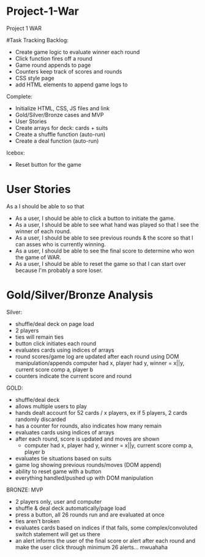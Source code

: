 # Project-1-War

Project 1
WAR

#Task Tracking
Backlog:
- Create game logic to evaluate winner each round
- Click function fires off a round
- Game round appends to page
- Counters keep track of scores and rounds
- CSS style page
- add HTML elements to append game logs to

Complete:
- Initialize HTML, CSS, JS files and link
- Gold/Silver/Bronze cases and MVP
- User Stories
- Create arrays for deck: cards + suits
- Create a shuffle function (auto-run)
- Create a deal function (auto-run)

Icebox:
- Reset button for the game

# User Stories
As a <role> I should be able to <goal> so that <reason>
- As a user, I should be able to click a button to initiate the game.
- As a user, I should be able to see what hand was played so that I see the winner of each round.
- As a user, I should be able to see previous rounds & the score so that I can asses who is currently winning.
- As a user, I should be able to see the final score to determine who won the game of WAR.
- As a user, I should be able to reset the game so that I can start over because I'm probably a sore loser.

# Gold/Silver/Bronze Analysis

Silver:
- shuffle/deal deck on page load
- 2 players
- ties will remain ties
- button click initiates each round
- evaluates cards using indices of arrays
- round scores/game log are updated after each round using DOM manipulation/appends
  computer had x, player had y, winner = x||y,
  current score comp a, player b
- counters indicate the current score and round

GOLD:
- shuffle/deal deck
- allows multiple users to play
- hands dealt account for 52 cards / x players,
  ex if 5 players, 2 cards randomly discarded
- has a counter for rounds, also indicates how many remain
- evaluates cards using indices of arrays
- after each round, score is updated and moves are shown
  - computer had x, player had y, winner = x||y,
    current score comp a, player b
- evaluates tie situations based on suits
- game log showing previous rounds/moves (DOM append)
- ability to reset game with a button
- everything handled/pushed up with DOM manipulation

BRONZE: MVP
- 2 players only, user and computer
- shuffle & deal deck automatically/page load
- press a button, all 26 rounds run and are evaluated at once
- ties aren't broken
- evaluates cards based on indices
  if that fails, some complex/convoluted switch statement will get us there
- an alert informs the user of the final score
  or alert after each round and make the user click through minimum 26 alerts... mwuahaha
